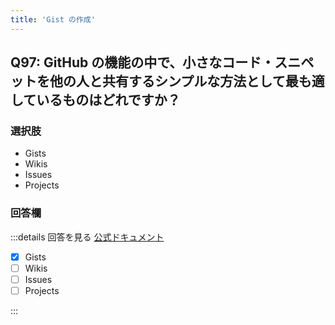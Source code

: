 ```yaml
---
title: 'Gist の作成'
---
```


## Q97: GitHub の機能の中で、小さなコード・スニペットを他の人と共有するシンプルな方法として最も適しているものはどれですか？

### 選択肢

- Gists
- Wikis
- Issues
- Projects

### 回答欄

:::details 回答を見る
[公式ドキュメント](https://docs.github.com/ja/get-started/writing-on-github/editing-and-sharing-content-with-gists/creating-gists)

- [x] Gists
- [ ] Wikis
- [ ] Issues
- [ ] Projects

:::
